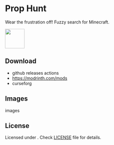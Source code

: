 # Prop Hunt

Wear the frustration off! Fuzzy search for Minecraft.

<a href="https://modrinth.com/mod/fabric-api">
<img src="https://i.imgur.com/Ol1Tcf8.png" height="64">
</a>

## Download

- github releases actions
- https://modrinth.com/mods
- curseforg

## Images

images

## License

Licensed under . Check [LICENSE](LICENSE) file for details.
